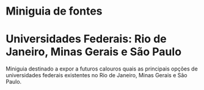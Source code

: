 # Miniguia de fontes
# Universidades Federais: Rio de Janeiro, Minas Gerais e São Paulo
Miniguia destinado a expor a futuros calouros quais as principais opções de universidades federais existentes no Rio de Janeiro, Minas Gerais e São Paulo.
